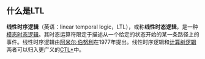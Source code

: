 ## 什么是LTL
**线性时序逻辑**（英语：linear temporal logic，LTL），或称**线性时态逻辑**，是一种[模态](https://zh.wikipedia.org/wiki/%E6%A8%A1%E6%80%81%E9%80%BB%E8%BE%91 "模态逻辑")[时态逻辑](https://zh.wikipedia.org/wiki/%E6%97%B6%E6%80%81%E9%80%BB%E8%BE%91 "时态逻辑")。其时态运算符限定于描述从一个给定的状态开始的某一条路径上的事件。线性时序逻辑由[阿米尔·伯努利](https://zh.wikipedia.org/wiki/%E9%98%BF%E7%B1%B3%E5%B0%94%C2%B7%E4%BC%AF%E5%8A%AA%E5%88%A9 "阿米尔·伯努利")在1977年提出。线性时序逻辑和[计算树逻辑](https://zh.wikipedia.org/w/index.php?title=%E8%AE%A1%E7%AE%97%E6%A0%91%E9%80%BB%E8%BE%91&action=edit&redlink=1)两者可以归入更广义的[CTL*](https://zh.wikipedia.org/w/index.php?title=CTL*&action=edit&redlink=1)中。
